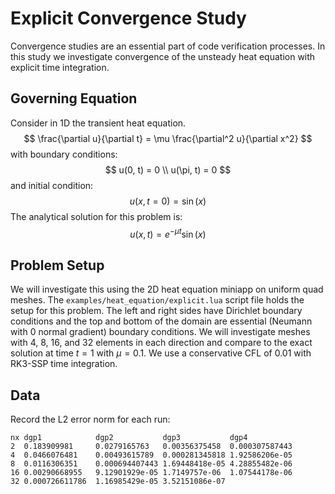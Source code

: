 # Explicit Convergence Study
Convergence studies are an essential part of code verification processes. In this study we investigate convergence of the unsteady heat equation with explicit time integration.

## Governing Equation 
Consider in 1D the transient heat equation.
$$
\frac{\partial u}{\partial t} = \mu \frac{\partial^2 u}{\partial x^2}
$$
with boundary conditions:
$$
u(0, t) = 0 \\
u(\pi, t) = 0
$$
and initial condition:
$$
u(x, t=0) = \sin(x)
$$
The analytical solution for this problem is:
$$
u(x, t) = e^{-\mu t}\sin(x)
$$

## Problem Setup
We will investigate this using the 2D heat equation miniapp on uniform quad meshes.
The `examples/heat_equation/explicit.lua` script file holds the setup for this problem.
The left and right sides have Dirichlet boundary conditions and the top and bottom of the domain are essential (Neumann with 0 normal gradient) boundary conditions.
We will investigate meshes with 4, 8, 16, and 32 elements in each direction and compare to the exact solution at time $t=1$ with $\mu = 0.1$. 
We use a conservative CFL of 0.01 with RK3-SSP time integration.

## Data
Record the L2 error norm for each run:
```
nx dgp1            dgp2           dgp3           dgp4           
2  0.183909981     0.0279165763   0.00356375458  0.000307587443 
4  0.0466076481    0.00493615789  0.000281345818 1.92586206e-05 
8  0.0116306351    0.000694407443 1.69448418e-05 4.28855482e-06 
16 0.00290668955   9.12901929e-05 1.7149757e-06  1.07544178e-06  
32 0.000726611786  1.16985429e-05 3.52151086e-07 
```
